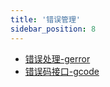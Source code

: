 ```yaml
---
title: '错误管理'
sidebar_position: 8
---
```


- [错误处理-gerror](output/goframe-v2.3-md/组件列表/错误管理/错误处理-gerror)
- [错误码接口-gcode](output/goframe-v2.3-md/组件列表/错误管理/错误码接口-gcode)